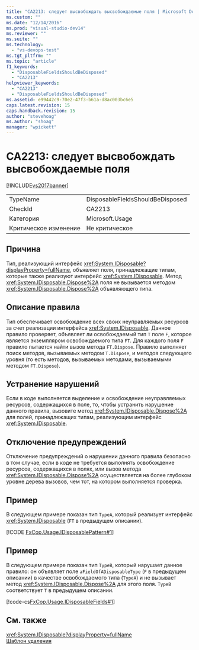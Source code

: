 ```yaml
---
title: "CA2213: следует высвобождать высвобождаемые поля | Microsoft Docs"
ms.custom: ""
ms.date: "12/14/2016"
ms.prod: "visual-studio-dev14"
ms.reviewer: ""
ms.suite: ""
ms.technology: 
  - "vs-devops-test"
ms.tgt_pltfrm: ""
ms.topic: "article"
f1_keywords: 
  - "DisposableFieldsShouldBeDisposed"
  - "CA2213"
helpviewer_keywords: 
  - "CA2213"
  - "DisposableFieldsShouldBeDisposed"
ms.assetid: e99442c9-70e2-47f3-b61a-d8ac003bc6e5
caps.latest.revision: 15
caps.handback.revision: 15
author: "stevehoag"
ms.author: "shoag"
manager: "wpickett"
---
```

# CA2213: следует высвобождать высвобождаемые поля
[!INCLUDE[vs2017banner](../code-quality/includes/vs2017banner.md)]

|||  
|-|-|  
|TypeName|DisposableFieldsShouldBeDisposed|  
|CheckId|CA2213|  
|Категория|Microsoft.Usage|  
|Критическое изменение|Не критическое|  
  
## Причина  
 Тип, реализующий интерфейс <xref:System.IDisposable?displayProperty=fullName>, объявляет поля, принадлежащие типам, которые также реализуют интерфейс <xref:System.IDisposable>.  Метод <xref:System.IDisposable.Dispose%2A> поля не вызывается методом <xref:System.IDisposable.Dispose%2A> объявляющего типа.  
  
## Описание правила  
 Тип обеспечивает освобождение всех своих неуправляемых ресурсов за счет реализации интерфейса <xref:System.IDisposable>.  Данное правило проверяет, объявляет ли освобождаемый тип `T` поле `F`, которое является экземпляром освобождаемого типа `FT`.  Для каждого поля `F` правило пытается найти вызов метода `FT.Dispose`.  Правило выполняет поиск методов, вызываемых методом `T.Dispose`, и методов следующего уровня \(то есть методов, вызываемых методами, вызываемыми методом `FT.Dispose`\).  
  
## Устранение нарушений  
 Если в коде выполняется выделение и освобождение неуправляемых ресурсов, содержащихся в поле, то, чтобы устранить нарушение данного правила, вызовите метод <xref:System.IDisposable.Dispose%2A> для полей, принадлежащих типам, реализующим интерфейс <xref:System.IDisposable>.  
  
## Отключение предупреждений  
 Отключение предупреждений о нарушении данного правила безопасно в том случае, если в коде не требуется выполнять освобождение ресурсов, содержащихся в полях, или вызов метода <xref:System.IDisposable.Dispose%2A> осуществляется на более глубоком уровне дерева вызовов, чем тот, на котором выполняется проверка.  
  
## Пример  
 В следующем примере показан тип `TypeA`, который реализует интерфейс <xref:System.IDisposable> \(`FT` в предыдущем описании\).  
  
 [!CODE [FxCop.Usage.IDisposablePattern#1](../CodeSnippet/VS_Snippets_CodeAnalysis/FxCop.Usage.IDisposablePattern#1)]  
  
## Пример  
 В следующем примере показан тип `TypeB`, который нарушает данное правило: он объявляет поле `aFieldOfADisposableType` \(`F` в предыдущем описании\) в качестве освобождаемого типа \(`TypeA`\) и не вызывает метод <xref:System.IDisposable.Dispose%2A> для этого поля.  `TypeB` соответствует `T` в предыдущем описании.  
  
 [!code-cs[FxCop.Usage.IDisposableFields#1](../code-quality/codesnippet/CSharp/ca2213-disposable-fields-should-be-disposed_1.cs)]  
  
## См. также  
 <xref:System.IDisposable?displayProperty=fullName>   
 [Шаблон удаления](../Topic/Dispose%20Pattern.md)